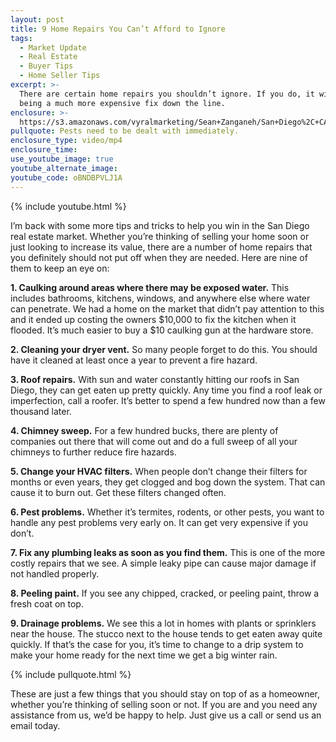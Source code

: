 ```yaml
---
layout: post
title: 9 Home Repairs You Can’t Afford to Ignore
tags:
  - Market Update
  - Real Estate
  - Buyer Tips
  - Home Seller Tips
excerpt: >-
  There are certain home repairs you shouldn’t ignore. If you do, it will end up
  being a much more expensive fix down the line.
enclosure: >-
  https://s3.amazonaws.com/vyralmarketing/Sean+Zanganeh/San+Diego%2C+CA+Real+Estate+9+Home+Repairs.mp4
pullquote: Pests need to be dealt with immediately.
enclosure_type: video/mp4
enclosure_time:
use_youtube_image: true
youtube_alternate_image:
youtube_code: oBNDBPVLJ1A
---
```



{% include youtube.html %}

I’m back with some more tips and tricks to help you win in the San Diego real estate market. Whether you’re thinking of selling your home soon or just looking to increase its value, there are a number of home repairs that you definitely should not put off when they are needed. Here are nine of them to keep an eye on:

**1. Caulking around areas where there may be exposed water.** This includes bathrooms, kitchens, windows, and anywhere else where water can penetrate. We had a home on the market that didn’t pay attention to this and it ended up costing the owners $10,000 to fix the kitchen when it flooded. It’s much easier to buy a $10 caulking gun at the hardware store.

**2. Cleaning your dryer vent.** So many people forget to do this. You should have it cleaned at least once a year to prevent a fire hazard.

**3. Roof repairs.** With sun and water constantly hitting our roofs in San Diego, they can get eaten up pretty quickly. Any time you find a roof leak or imperfection, call a roofer. It’s better to spend a few hundred now than a few thousand later.

**4. Chimney sweep.** For a few hundred bucks, there are plenty of companies out there that will come out and do a full sweep of all your chimneys to further reduce fire hazards.

**5. Change your HVAC filters.** When people don’t change their filters for months or even years, they get clogged and bog down the system. That can cause it to burn out. Get these filters changed often.

**6. Pest problems.** Whether it’s termites, rodents, or other pests, you want to handle any pest problems very early on. It can get very expensive if you don’t.

**7. Fix any plumbing leaks as soon as you find them.** This is one of the more costly repairs that we see. A simple leaky pipe can cause major damage if not handled properly.

**8. Peeling paint.** If you see any chipped, cracked, or peeling paint, throw a fresh coat on top.&nbsp;

**9. Drainage problems.** We see this a lot in homes with plants or sprinklers near the house. The stucco next to the house tends to get eaten away quite quickly. If that’s the case for you, it’s time to change to a drip system to make your home ready for the next time we get a big winter rain.

{% include pullquote.html %}

These are just a few things that you should stay on top of as a homeowner, whether you’re thinking of selling soon or not. If you are and you need any assistance from us, we’d be happy to help. Just give us a call or send us an email today.
